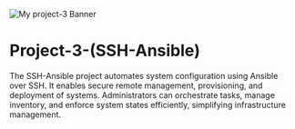 ![My project-3 Banner](https://github.com/silviob99/Project-3-SSH-Ansible-/assets/107585020/6fd61abb-b68f-4a6d-ae7d-166c71b91078)


# Project-3-(SSH-Ansible)
The SSH-Ansible project automates system configuration using Ansible over SSH. It enables secure remote management, provisioning, and deployment of systems. Administrators can orchestrate tasks, manage inventory, and enforce system states efficiently, simplifying infrastructure management.
